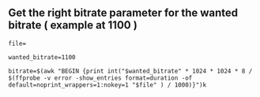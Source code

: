 ## Get the right bitrate parameter for the wanted bitrate ( example at 1100 )

```
file=

wanted_bitrate=1100

bitrate=$(awk "BEGIN {print int("$wanted_bitrate" * 1024 * 1024 * 8 / $(ffprobe -v error -show_entries format=duration -of default=noprint_wrappers=1:nokey=1 "$file" ) / 1000)}")k
```